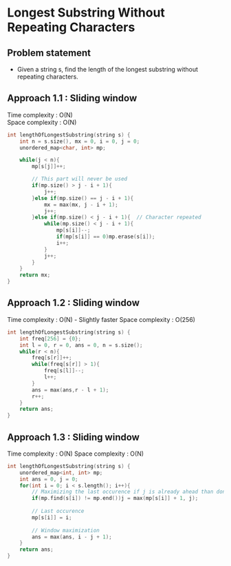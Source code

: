 # Longest Substring Without Repeating Characters

## Problem statement

- Given a string s, find the length of the longest substring without repeating characters.

## Approach 1.1 : Sliding window  

Time complexity : O(N)  
Space complexity : O(N)

```cpp
int lengthOfLongestSubstring(string s) {
    int n = s.size(), mx = 0, i = 0, j = 0;
    unordered_map<char, int> mp;

    while(j < n){
        mp[s[j]]++;

        // This part will never be used
        if(mp.size() > j - i + 1){
            j++;
        }else if(mp.size() == j - i + 1){
            mx = max(mx, j - i + 1);
            j++;
        }else if(mp.size() < j - i + 1){  // Character repeated
            while(mp.size() < j - i + 1){
                mp[s[i]]--;
                if(mp[s[i]] == 0)mp.erase(s[i]);
                i++;
            }
            j++;
        }
    }
    return mx;   
}
```

## Approach 1.2 : Sliding window  

Time complexity : O(N) - Slightly faster 
Space complexity : O(256)

```cpp
int lengthOfLongestSubstring(string s) {
    int freq[256] = {0};
    int l = 0, r = 0, ans = 0, n = s.size();
    while(r < n){
        freq[s[r]]++;
        while(freq[s[r]] > 1){
            freq[s[l]]--;
            l++;
        }
        ans = max(ans,r - l + 1);
        r++;
    }
    return ans;
}
```

## Approach 1.3 : Sliding window  

Time complexity : O(N) 
Space complexity : O(N)

```cpp
int lengthOfLongestSubstring(string s) {
    unordered_map<int, int> mp;
    int ans = 0, j = 0;
    for(int i = 0; i < s.length(); i++){
        // Maximizing the last occurence if j is already ahead than dont update j
        if(mp.find(s[i]) != mp.end())j = max(mp[s[i]] + 1, j);
        
        // Last occurence 
        mp[s[i]] = i;
        
        // Window maximization
        ans = max(ans, i - j + 1);
    }
    return ans;
}
```


